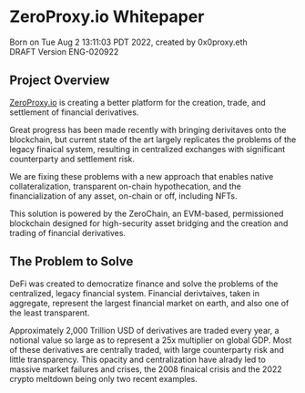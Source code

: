 # ZeroProxy.io Whitepaper
Born on Tue Aug  2 13:11:03 PDT 2022, created by 0x0proxy.eth  
DRAFT Version ENG-020922

## Project Overview
[ZeroProxy.io](https://zeroproxy.io) is creating a better platform for
the creation, trade, and settlement of financial derivatives. 

Great progress has been made recently with bringing derivitaves onto
the blockchain, but current state of the art largely replicates the
problems of the legacy finaical system, resulting in centralized
exchanges with significant counterparty and settlement risk.

We are fixing these problems with a new approach that enables native
collateralization, transparent on-chain hypothecation, and the
financialization of any asset, on-chain or off, including NFTs. 

This solution is powered by the ZeroChain, an EVM-based, permissioned
blockchain designed for high-security asset bridging and the creation
and trading of financial derivatives.

## The Problem to Solve

DeFi was created to democratize finance and solve the problems of the
centralized, legacy financial system. Financial derivtaives, taken in
aggregate, represent the largest financial market on earth, and also
one of the least transparent. 

Approximately 2,000 Trillion USD of derivatives are traded every year,
a notional value so large as to represent a 25x multiplier on global
GDP. Most of these derivatives are centrally traded, with large
counterparty risk and little transparency. This opacity and
centralization have alrady led to massive market failures and crises,
the 2008 finaical crisis and the 2022 crypto meltdown being only two
recent examples.

